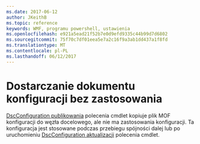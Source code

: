 ```yaml
---
ms.date: 2017-06-12
author: JKeithB
ms.topic: reference
keywords: WMF, programu powershell, ustawienia
ms.openlocfilehash: e921a5ead21f52b7e0d9efd9335c44b99d7d6802
ms.sourcegitcommit: 75f70c7df01eea5e7a2c16f9a3ab1dd437a1f8fd
ms.translationtype: MT
ms.contentlocale: pl-PL
ms.lasthandoff: 06/12/2017
---
```

# <a name="deliver-a-configuration-document-without-applying"></a>Dostarczanie dokumentu konfiguracji bez zastosowania

[DscConfiguration publikowania](https://technet.microsoft.com/library/mt517875.aspx) polecenia cmdlet kopiuje plik MOF konfiguracji do węzła docelowego, ale nie ma zastosowania konfiguracji. Ta konfiguracja jest stosowane podczas przebiegu spójności dalej lub po uruchomieniu [DscConfiguration aktualizacji](https://technet.microsoft.com/library/mt143541.aspx) polecenia cmdlet.

